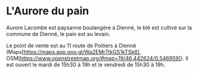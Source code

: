 # L'Aurore du pain

Aurore Lacombe est paysanne boulangère à Dienné, le blé est cultivé sur la commune de Dienné, le pain est au levain.

Le point de vente est au 11 route de Poitiers à Dienné (Maps[https://maps.app.goo.gl/Wa2EMr7tkGS1kTSk6], OSM[https://www.openstreetmap.org/#map=19/46.442624/0.546959]).
Il est ouvert le mardi de 15h30 à 19h et le vendredi de 15h30 à 19h.

